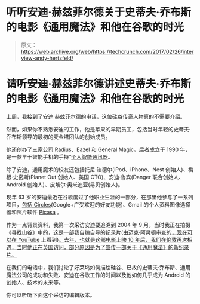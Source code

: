 # 听听安迪·赫兹菲尔德关于史蒂夫·乔布斯的电影《通用魔法》和他在谷歌的时光

> 原文：<https://web.archive.org/web/https://techcrunch.com/2017/02/26/interview-andy-hertzfeld/>

# 请听安迪·赫兹菲尔德讲述史蒂夫·乔布斯的电影《通用魔法》和他在谷歌的时光

上周，我接到了安迪·赫兹菲尔德的电话，这位硅谷传奇人物真的不需要介绍。

然而，如果你不熟悉安迪的工作，他是苹果的早期员工，包括当时年轻的史蒂夫·乔布斯领导的最初的麦金塔团队的创始成员。

他还创办了三家公司:Radius、Eazel 和 General Magic。后者成立于 1990 年，是一款早于智能手机的手持“[个人智能通讯器](https://web.archive.org/web/20230306024427/https://en.wikipedia.org/wiki/General_Magic)。

除了安迪，通用魔术的校友还包括托尼·法德尔(iPod、iPhone、Nest 创始人)、梅根·史密斯(Planet Out 创始人、美国 CTO)、安迪·鲁宾(Danger 联合创始人、Android 创始人)、皮埃尔·奥米迪亚(易贝创始人)。

现年 63 岁的安迪最近在谷歌度过了他职业生涯的一部分，在那里他参与了一系列项目，[包括 Circles](https://web.archive.org/web/20230306024427/https://techcrunch.com/2011/06/28/google-plus-design-andy-hertzfeld/)(Google+广受欢迎的好友功能)、Gmail 的个人资料图像选择器和照片软件 [Picasa](https://web.archive.org/web/20230306024427/https://picasa.google.co.uk/) 。

作为一点背景资料，我第一次采访安迪要追溯到 2004 年 9 月，当时我正在拍摄《寻找山谷》中的，这是一部我自编自导的纪录片(由迈克·阿灵顿审查的[，现在可以在 YouTube](https://web.archive.org/web/20230306024427/https://techcrunch.com/2006/12/25/in-search-of-the-valley/) 上看到[)。去年，也就是这部电影上映 10 年后，我们在伦敦再次相遇，当时他正在英国访问，部分原因是为了宣传一部关于《通用魔法》的新纪录片。](https://web.archive.org/web/20230306024427/https://www.youtube.com/watch?v=9Iz1pCZNKF0)

在我们的电话中，我们讨论了好莱坞如何描绘硅谷、已故的史蒂夫·乔布斯、通用魔法公司的成功和失败、安迪在谷歌工作的时间以及他如何几乎成为 Android 的创始人、技术的未来等。

你可以听听下面这个采访的编辑版本。